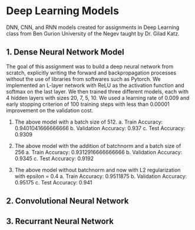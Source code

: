 # Deep Learning Models
DNN, CNN, and RNN models created for assignments in Deep Learning class from Ben Gurion University of the Negev taught by Dr. Gilad Katz.

## 1. Dense Neural Network Model

The goal of this assignment was to build a deep neural network from scratch, explicitly writing the forward and backpropagation processes without the use of libraries from softwares such as Pytorch. We implemented an L-layer network with ReLU as the activation function and softmax on the last layer. We then trained three different models, each with 4 hidden layers with sizes 20, 7, 5, 10. We used a learning rate of 0.009 and early stopping criterion of 100 training steps with less than 0.00001 improvement on the validation cost.

1. The above model with a batch size of 512.
   a. Train Accuracy: 0.9401041666666666
   b. Validation Accuracy: 0.937
   c. Test Accuracy: 0.9309
  
2. The above model with the addition of batchnorm and a batch size of 256
   a. Train Accuracy: 0.9312916666666666
   b. Validation Accuracy: 0.9345
   c. Test Accuracy: 0.9192

3. The above model without batchnorm and now with L2 regularization with epsilon = 0.4
   a. Train Accuracy: 0.9511875
   b. Validation Accuracy: 0.95175
   c. Test Accuracy: 0.941


## 2. Convolutional Neural Network



## 3. Recurrant Neural Network
